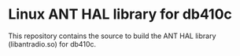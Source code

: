 # Linux ANT HAL library for db410c

This repository contains the source to build the ANT HAL library (libantradio.so) for db410c.

